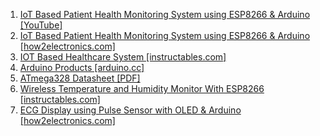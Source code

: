 1. [IoT Based Patient Health Monitoring System using ESP8266 & Arduino [YouTube]](https://www.youtube.com/watch?v=Utlnd_FDB9A)
2. [IoT Based Patient Health Monitoring System using ESP8266 & Arduino [how2electronics.com]](https://www.how2electronics.com/patient-health-monitoring-system-using-esp8266)
3. [IOT Based Healthcare System [instructables.com]](https://www.instructables.com/id/IOT-Based-Healthcare-System-for-Elderly)
4. [Arduino Products [arduino.cc]](https://www.arduino.cc/en/Main/Products)
5. [ATmega328 Datasheet [PDF]](https://www.sparkfun.com/datasheets/Components/SMD/ATMega328.pdf)
6. [Wireless Temperature and Humidity Monitor With ESP8266 [instructables.com]](https://www.instructables.com/id/Wireless-Temperature-and-Humidity-Monitor-With-ESP/)
7. [ECG Display using Pulse Sensor with OLED & Arduino [how2electronics.com]](https://www.how2electronics.com/pulse-sensor-with-oled-arduino/)
